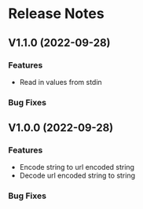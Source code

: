 # Release Notes

## V1.1.0 (2022-09-28)

### Features
+ Read in values from stdin

### Bug Fixes

## V1.0.0 (2022-09-28)

### Features
+ Encode string to url encoded string
+ Decode url encoded string to string

### Bug Fixes
